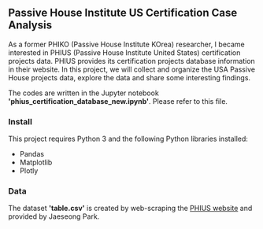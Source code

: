 ## Passive House Institute US Certification Case Analysis

As a former PHIKO (Passive House Institute KOrea) researcher, I became interested in PHIUS (Passive House Institute United States) certification projects data. PHIUS provides its certification projects database information in their website. In this project, we will collect and organize the USA Passive House projects data, explore the data and share some interesting findings. 

The codes are written in the Jupyter notebook **'phius_certification_database_new.ipynb'**. Please refer to this file. 


### Install
This project requires Python 3 and the following Python libraries installed:

- Pandas
- Matplotlib
- Plotly

### Data
The dataset **'table.csv'** is created by web-scraping the [PHIUS website](https://www.phius.org/phius-certification-for-buildings-products/certified-projects-database) and provided by Jaeseong Park. 
